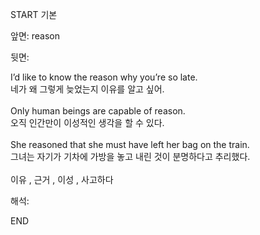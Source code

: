 START
기본

앞면:
reason


뒷면:
<div>I’d like to know the reason why you’re so late. </div><div>네가 왜 그렇게 늦었는지 이유를 알고 싶어.</div><div><br></div><div><div>Only human beings are capable of reason. </div><div>오직 인간만이 이성적인 생각을 할 수 있다.</div></div><div><br></div><div><div>She reasoned that she must have left her bag on the train. </div><div>그녀는 자기가 기차에 가방을 놓고 내린 것이 분명하다고 추리했다.</div></div><div><br></div><div>이유 , 근거 , 이성 , 사고하다</div>


해석:
<!--ID: 1746614454535-->
END